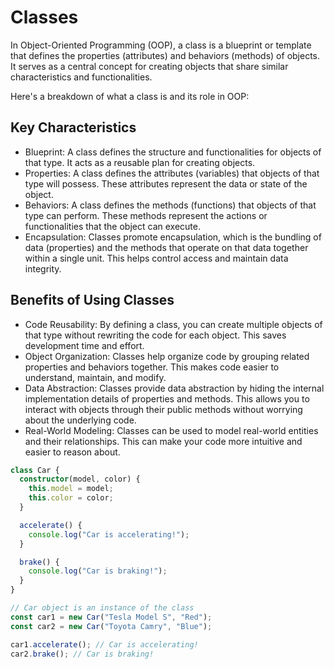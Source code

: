 # Classes

In Object-Oriented Programming (OOP), a class is a blueprint or template that defines the properties (attributes) and behaviors (methods) of objects. It serves as a central concept for creating objects that share similar characteristics and functionalities.

Here's a breakdown of what a class is and its role in OOP:

## Key Characteristics

- Blueprint: A class defines the structure and functionalities for objects of that type. It acts as a reusable plan for creating objects.
- Properties: A class defines the attributes (variables) that objects of that type will possess. These attributes represent the data or state of the object.
- Behaviors: A class defines the methods (functions) that objects of that type can perform. These methods represent the actions or functionalities that the object can execute.
- Encapsulation: Classes promote encapsulation, which is the bundling of data (properties) and the methods that operate on that data together within a single unit. This helps control access and maintain data integrity.

## Benefits of Using Classes

- Code Reusability: By defining a class, you can create multiple objects of that type without rewriting the code for each object. This saves development time and effort.
- Object Organization: Classes help organize code by grouping related properties and behaviors together. This makes code easier to understand, maintain, and modify.
- Data Abstraction: Classes provide data abstraction by hiding the internal implementation details of properties and methods. This allows you to interact with objects through their public methods without worrying about the underlying code.
- Real-World Modeling: Classes can be used to model real-world entities and their relationships. This can make your code more intuitive and easier to reason about.

```ts
class Car {
  constructor(model, color) {
    this.model = model;
    this.color = color;
  }

  accelerate() {
    console.log("Car is accelerating!");
  }

  brake() {
    console.log("Car is braking!");
  }
}

// Car object is an instance of the class
const car1 = new Car("Tesla Model S", "Red");
const car2 = new Car("Toyota Camry", "Blue");

car1.accelerate(); // Car is accelerating!
car2.brake(); // Car is braking!
```
